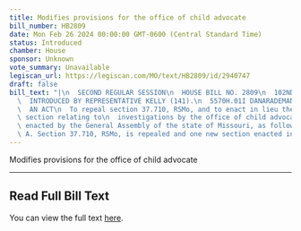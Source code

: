 ```yaml
---
title: Modifies provisions for the office of child advocate
bill_number: HB2809
date: Mon Feb 26 2024 00:00:00 GMT-0600 (Central Standard Time)
status: Introduced
chamber: House
sponsor: Unknown
vote_summary: Unavailable
legiscan_url: https://legiscan.com/MO/text/HB2809/id/2940747
draft: false
bill_text: "|\n  SECOND REGULAR SESSION\n  HOUSE BILL NO. 2809\n  102ND GENERAL ASSEMBLY\n\
  \  INTRODUCED BY REPRESENTATIVE KELLY (141).\n  5570H.01I DANARADEMANMILLER,ChiefClerk\n\
  \  AN ACT\n  To repeal section 37.710, RSMo, and to enact in lieu thereof one new\
  \ section relating to\n  investigations by the office of child advocate.\n  Be it\
  \ enacted by the General Assembly of the state of Missouri, as follows:\n  Section\
  \ A. Section 37.710, RSMo, is repealed and one new section enacted in lieu"
---
```

Modifies provisions for the office of child advocate

---

## Read Full Bill Text

You can view the full text [here](https://legiscan.com/MO/text/HB2809/id/2940747).

